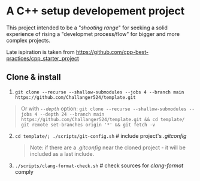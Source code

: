 # A C++ setup developement project

This project intended to be a "_shooting range_" for seeking a solid experience of rising a "developmet process/flow" for bigger and more complex projects.

Late ispiration is taken from https://github.com/cpp-best-practices/cpp_starter_project

## Clone & install
1. `git clone --recurse --shallow-submodules --jobs 4 --branch main https://github.com/Challanger524/template.git`
> Or with *`--depth`* option: `git clone --recurse --shallow-submodules --jobs 4 --depth 24 --branch main https://github.com/Challanger524/template.git && cd template/ git remote set-branches origin '*' && git fetch -v`

2. `cd template/; ./scripts/git-config.sh` # include project's *.gitconfig*
	> Note: if there are a *.gitconfig* near the cloned project - it will be included as a last include.

3. `./scripts/clang-format-check.sh` # check sources for _clang-format_ comply
